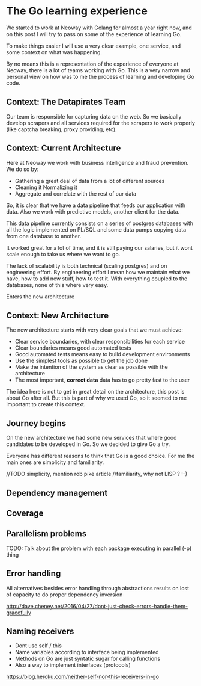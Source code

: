 # The Go learning experience

We started to work at Neoway with Golang for almost a year right now, and on this post
I will try to pass on some of the experience of learning Go.

To make things easier I will use a very clear example, one service, and some context
on what was happening.

By no means this is a representation of the experience of everyone at Neoway, there is a lot
of teams working with Go. This is a very narrow and personal view on how was to me the process
of learning and developing Go code.


## Context: The Datapirates Team


Our team is responsible for capturing data on the web. So we basically develop
scrapers and all services required for the scrapers to work properly
(like captcha breaking, proxy providing, etc).


## Context: Current Architecture

Here at Neoway we work with business intelligence and fraud prevention. We do so by:

* Gathering a great deal of data from a lot of different sources
* Cleaning it Normalizing it
* Aggregate and correlate with the rest of our data

So, it is clear that we have a data pipeline that feeds our application with data.
Also we work with predictive models, another client for the data.

This data pipeline currently consists on a series of postgres databases with all the
logic implemented on PL/SQL and some data pumps copying data from one database to another.

It worked great for a lot of time, and it is still paying our salaries, but it wont scale
enough to take us where we want to go.

The lack of scalability is both technical (scaling postgres) and on engineering effort.
By engineering effort I mean how we maintain what we have, how to add new stuff, how to test it.
With everything coupled to the databases, none of this where very easy.

Enters the new architecture


## Context: New Architecture


The new architecture starts with very clear goals that we must achieve:

* Clear service boundaries, with clear responsibilities for each service
* Clear boundaries means good automated tests
* Good automated tests means easy to build development environments
* Use the simplest tools as possible to get the job done
* Make the intention of the system as clear as possible with the architecture
* The most important, **correct data** data has to go pretty fast to the user

The idea here is not to get in great detail on the architecture, this post is about
Go after all. But this is part of why we used Go, so it seemed to me important to create
this context.


## Journey begins

On the new architecture we had some new services that where good candidates to be
developed in Go. So we decided to give Go a try.

Everyone has different reasons to think that Go is a good choice. For me the main ones
are simplicity and familiarity.

//TODO simplicity, mention rob pike article
//familiarity, why not LISP ? :-)


## Dependency management


## Coverage


## Parallelism problems

TODO: Talk about the problem with each package executing in parallel (-p) thing


## Error handling

All alternatives besides error handling through abstractions results on lost of capacity to do proper dependency inversion

http://dave.cheney.net/2016/04/27/dont-just-check-errors-handle-them-gracefully


## Naming receivers


* Dont use self / this
* Name variables according to interface being implemented
* Methods on Go are just syntatic sugar for calling functions
* Also a way to implement interfaces (protocols)

https://blog.heroku.com/neither-self-nor-this-receivers-in-go
